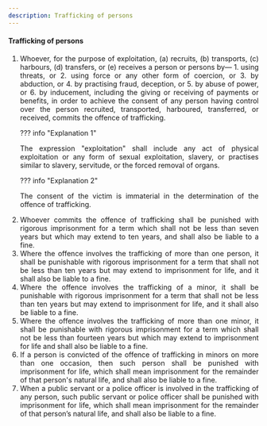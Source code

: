 ```yaml
---
description: Trafficking of persons
---
```


#### Trafficking of persons

1. <div style="text-align: justify"> Whoever, for the purpose of exploitation, (a) recruits, (b) transports, (c) harbours, (d) transfers, or (e) receives a person or persons by—
    1. using threats, or
    2. using force or any other form of coercion, or
    3. by abduction, or
    4. by practising fraud, deception, or
    5. by abuse of power, or
    6. by inducement, including the giving or receiving of payments or benefits, in order to achieve the consent of any person having control over the person recruited, transported, harboured, transferred, or received, commits the offence of trafficking.

    ??? info "Explanation 1"
        <div style="text-align: justify"> The expression "exploitation" shall include any act of physical exploitation or any form of sexual exploitation, slavery, or practises similar to slavery, servitude, or the forced removal of organs.

    ??? info "Explanation 2"
        <div style="text-align: justify"> The consent of the victim is immaterial in the determination of the offence of trafficking.

2. <div style="text-align: justify"> Whoever commits the offence of trafficking shall be punished with rigorous imprisonment for a term which shall not be less than seven years but which may extend to ten years, and shall also be liable to a fine.
3. <div style="text-align: justify"> Where the offence involves the trafficking of more than one person, it shall be punishable with rigorous imprisonment for a term that shall not be less than ten years but may extend to imprisonment for life, and it shall also be liable to a fine.
4. <div style="text-align: justify"> Where the offence involves the trafficking of a minor, it shall be punishable with rigorous imprisonment for a term that shall not be less than ten years but may extend to imprisonment for life, and it shall also be liable to a fine.
5. <div style="text-align: justify"> Where the offence involves the trafficking of more than one minor, it shall be punishable with rigorous imprisonment for a term which shall not be less than fourteen years but which may extend to imprisonment for life and shall also be liable to a fine.
6. <div style="text-align: justify"> If a person is convicted of the offence of trafficking in minors on more than one occasion, then such person shall be punished with imprisonment for life, which shall mean imprisonment for the remainder of that person's natural life, and shall also be liable to a fine.
7. <div style="text-align: justify"> When a public servant or a police officer is involved in the trafficking of any person, such public servant or police officer shall be punished with imprisonment for life, which shall mean imprisonment for the remainder of that person’s natural life, and shall also be liable to a fine.
